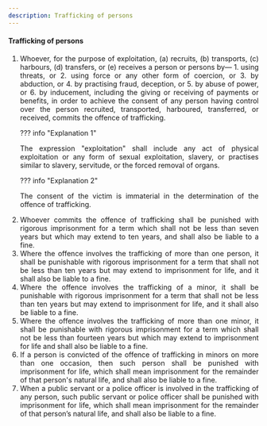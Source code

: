 ```yaml
---
description: Trafficking of persons
---
```


#### Trafficking of persons

1. <div style="text-align: justify"> Whoever, for the purpose of exploitation, (a) recruits, (b) transports, (c) harbours, (d) transfers, or (e) receives a person or persons by—
    1. using threats, or
    2. using force or any other form of coercion, or
    3. by abduction, or
    4. by practising fraud, deception, or
    5. by abuse of power, or
    6. by inducement, including the giving or receiving of payments or benefits, in order to achieve the consent of any person having control over the person recruited, transported, harboured, transferred, or received, commits the offence of trafficking.

    ??? info "Explanation 1"
        <div style="text-align: justify"> The expression "exploitation" shall include any act of physical exploitation or any form of sexual exploitation, slavery, or practises similar to slavery, servitude, or the forced removal of organs.

    ??? info "Explanation 2"
        <div style="text-align: justify"> The consent of the victim is immaterial in the determination of the offence of trafficking.

2. <div style="text-align: justify"> Whoever commits the offence of trafficking shall be punished with rigorous imprisonment for a term which shall not be less than seven years but which may extend to ten years, and shall also be liable to a fine.
3. <div style="text-align: justify"> Where the offence involves the trafficking of more than one person, it shall be punishable with rigorous imprisonment for a term that shall not be less than ten years but may extend to imprisonment for life, and it shall also be liable to a fine.
4. <div style="text-align: justify"> Where the offence involves the trafficking of a minor, it shall be punishable with rigorous imprisonment for a term that shall not be less than ten years but may extend to imprisonment for life, and it shall also be liable to a fine.
5. <div style="text-align: justify"> Where the offence involves the trafficking of more than one minor, it shall be punishable with rigorous imprisonment for a term which shall not be less than fourteen years but which may extend to imprisonment for life and shall also be liable to a fine.
6. <div style="text-align: justify"> If a person is convicted of the offence of trafficking in minors on more than one occasion, then such person shall be punished with imprisonment for life, which shall mean imprisonment for the remainder of that person's natural life, and shall also be liable to a fine.
7. <div style="text-align: justify"> When a public servant or a police officer is involved in the trafficking of any person, such public servant or police officer shall be punished with imprisonment for life, which shall mean imprisonment for the remainder of that person’s natural life, and shall also be liable to a fine.
